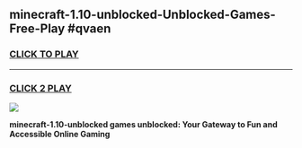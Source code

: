 
## minecraft-1.10-unblocked-Unblocked-Games-Free-Play #qvaen
<h3>
<a href="https://us.freeplayer.one?title=minecraft-1.10-unblocked&ref=9M">CLICK TO PLAY</a></h3>
<hr>

<h3>
<a href="https://us.freeplayer.one?title=minecraft-1.10-unblocked&ref=9M">CLICK 2 PLAY</a>
  
</h3>

<a href="https://us.freeplayer.one?title=minecraft-1.10-unblocked&ref=9M"><img src="https://clearcache.store/games.png"></a>


**minecraft-1.10-unblocked games unblocked: Your Gateway to Fun and Accessible Online Gaming**
